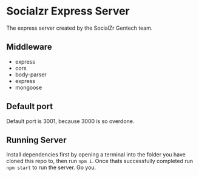 
# Socialzr Express Server 

The express server created by the SocialZr Gentech team.

## Middleware
- express
- cors
- body-parser
- express
- mongoose

## Default port

Default port is 3001, because 3000 is so overdone.


## Running Server

Install dependencies first by opening a terminal into the folder you have cloned this repo to, then run `npm i`. Once thats successfully completed run `npm start` to run the server. Go you.

